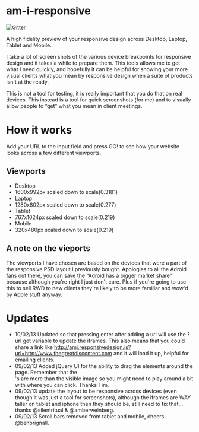 am-i-responsive
===============

[![Gitter](https://badges.gitter.im/Join%20Chat.svg)](https://gitter.im/justincavery/am-i-responsive?utm_source=badge&utm_medium=badge&utm_campaign=pr-badge&utm_content=badge)

A high fidelity preview of your responsive design across Desktop, Laptop, Tablet and Mobile.

I take a lot of screen shots of the various device breakpoints for responsive design and it takes a while to prepare them. This tools allows me to get what I need quickly, and hopefully it can be helpful for showing your more visual clients what you mean by responsive design when a suite of products isn't at the ready.

This is not a tool for testing, it is really important that you do that on real devices. This instead is a tool for quick screenshots (for me) and to visually allow people to “get” what you mean in client meetings.

# How it works

Add your URL to the input field and press GO! to see how your website looks across a few different viewports.

## Viewports

- Desktop
 - 1600x992px scaled down to scale(0.3181)
- Laptop
 - 1280x802px scaled down to scale(0.277)
- Tablet
 - 767x1024px scaled down to scale(0.219)
- Mobile
 - 320x480px scaled down to scale(0.219)

## A note on the vieports

The viewports I have chosen are based on the devices that were a part of the responsive PSD layout I previously bought. Apologies to all the Adroid fans out there, you can save the “Adroid has a bigger market share” because although you're right I just don't care. Plus if you're going to use this to sell RWD to new clients they're likely to be more familiar and wow'd by Apple stuff anyway.

# Updates
- 10/02/13 Updated so that pressing enter after adding a url will use the ?url get variable to update the iframes. This also means that you could share a link like http://ami.responsivedesign.is?url=http://www.thegreatdiscontent.com and it will load it up, helpful for emailing clients.
- 09/02/13 Added jQuery UI for the ability to drag the elements around the page. Remember that the <div>'s are more than the visible image so you might need to play around a bit with where you can click. Thanks Tim.
- 09/02/13 update the layout to be responsive across devices (even though it was just a tool for screenshots), although the iframes are WAY taller on tablet and iphone then they should be, still need to fix that... thanks @silentritual & @amberweinberg.
- 09/02/13 Scroll bars removed from tablet and mobile, cheers @benbrignall.
